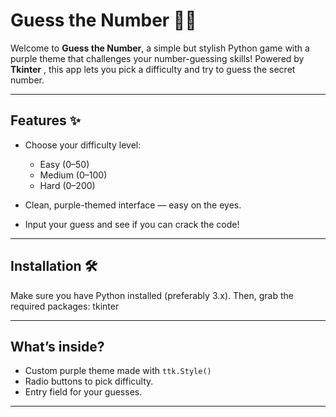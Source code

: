 # Guess the Number 🎲💜

Welcome to **Guess the Number**, a simple but stylish Python game with a purple theme that challenges your number-guessing skills!
Powered by **Tkinter** , this app lets you pick a difficulty and try to guess the secret number. 

---

## Features ✨

* Choose your difficulty level:

  * Easy (0–50) 
  * Medium (0–100) 
  * Hard (0–200) 
* Clean, purple-themed interface — easy on the eyes.
* Input your guess and see if you can crack the code!

---

## Installation 🛠️

Make sure you have Python installed (preferably 3.x). Then, grab the required packages:
tkinter


---

## What’s inside? 

* Custom purple theme made with `ttk.Style()` 
* Radio buttons to pick difficulty.
* Entry field for your guesses.

---
